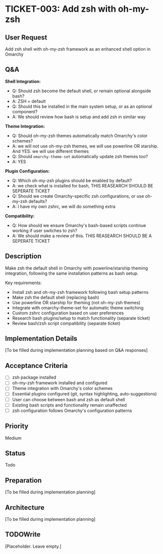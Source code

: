 # TICKET-003: Add zsh with oh-my-zsh

## User Request
Add zsh shell with oh-my-zsh framework as an enhanced shell option in Omarchy

## Q&A
**Shell Integration:**
- Q: Should zsh become the default shell, or remain optional alongside bash?
- A: ZSH = default
- Q: Should this be installed in the main system setup, or as an optional component?
- A: We should review how bash is setup and add zsh in similar way

**Theme Integration:**
- Q: Should oh-my-zsh themes automatically match Omarchy's color schemes?
- A: we will not use oh-my-zsh themes, we will use powerline OR starship. And YES. we will use different themes
- Q: Should `omarchy-theme-set` automatically update zsh themes too?
- A: YES

**Plugin Configuration:**
- Q: Which oh-my-zsh plugins should be enabled by default?
- A: we check what is installed for bash, THIS REASEARCH SHOULD BE SEPERATE TICKET
- Q: Should we create Omarchy-specific zsh configurations, or use oh-my-zsh defaults?
- A: I have my own zshrc, we will do something extra

**Compatibility:**
- Q: How should we ensure Omarchy's bash-based scripts continue working if user switches to zsh?
- A: We should make a review of this. THIS REASEARCH SHOULD BE A SEPERATE TICKET

## Description
Make zsh the default shell in Omarchy with powerline/starship theming integration, following the same installation patterns as bash setup.

Key requirements:
- Install zsh and oh-my-zsh framework following bash setup patterns
- Make zsh the default shell (replacing bash)
- Use powerline OR starship for theming (not oh-my-zsh themes)
- Integrate with omarchy-theme-set for automatic theme switching
- Custom zshrc configuration based on user preferences
- Research bash plugins/setup to match functionality (separate ticket)
- Review bash/zsh script compatibility (separate ticket)

## Implementation Details
[To be filled during implementation planning based on Q&A responses]

## Acceptance Criteria
- [ ] zsh package installed
- [ ] oh-my-zsh framework installed and configured
- [ ] Theme integration with Omarchy's color schemes
- [ ] Essential plugins configured (git, syntax highlighting, auto-suggestions)
- [ ] User can choose between bash and zsh as default shell
- [ ] Existing bash scripts and functionality remain unaffected
- [ ] zsh configuration follows Omarchy's configuration patterns

## Priority
Medium

## Status
Todo

## Preparation
[To be filled during implementation planning]

## Architecture
[To be filled during implementation planning]

## TODOWrite
[Placeholder. Leave empty.]